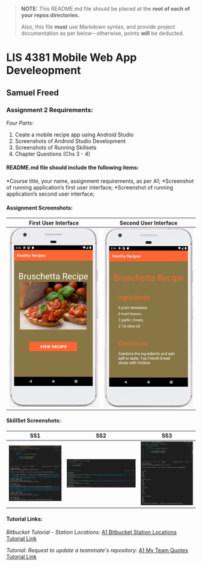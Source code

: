 > **NOTE:** This README.md file should be placed at the **root of each of your repos directories.**
>
>Also, this file **must** use Markdown syntax, and provide project documentation as per below--otherwise, points **will** be deducted.
>

# LIS 4381 Mobile Web App Develeopment

## Samuel Freed

### Assignment 2 Requirements:

*Four Parts:*

1. Ceate a mobile recipe app using Android Studio
2. Screenshots of Android Studio Development
3. Screenshots of Running Skillsets
4. Chapter Questions (Chs 3 - 4)

#### README.md file should include the following items:

*Course title, your name, assignment requirements, as per A1; 
*Screenshot of running application’s first user interface; 
*Screenshot of running application’s second user interface; 

#### Assignment Screenshots:

| First User Interface | Second User Interface |
| ----------- | ----------- |
|![First User Interface Running Screenshot](img/screen1.png)|![Second User Interface Running Screenshot](img/screen2.png)|

#### SkillSet Screenshots:

| SS1 | SS2 | SS3 |
| ----------- | ----------- | ----------- |
|![SS1 Screenshot](img/ss1.png)|![SS2 Screenshot](img/ss2.png)|![SS3 Screenshot](img/ss3.png)|


#### Tutorial Links:

*Bitbucket Tutorial - Station Locations:*
[A1 Bitbucket Station Locations Tutorial Link](https://bitbucket.org/sgf19b/bitbucketstationlocations/ "Bitbucket Station Locations")

*Tutorial: Request to update a teammate's repository:*
[A1 My Team Quotes Tutorial Link](https://bitbucket.org/sgf19b/myteamquotes/ "My Team Quotes Tutorial")